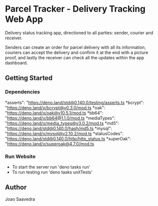 # Parcel Tracker - Delivery Tracking Web App

Delivery status tracking app, directioned to all parties: sender, courier and receiver. 

Senders can create an order for parcel delivery with all its information, couriers can accept the delivery and confirm it at the end with a picture proof, and lastly the receiver can check all the updates within the app dashboard.

## Getting Started

### Dependencies

*asserts": "https://deno.land/std@0.140.0/testing/asserts.ts
*bcrypt": "https://deno.land/x/bcrypt@v0.3.0/mod.ts
*oak": "https://deno.land/x/oak@v10.5.1/mod.ts
*bb64": "https://deno.land/x/bb64@1.1.0/mod.ts
*mediaTypes": "https://deno.land/x/media_types@v3.0.2/mod.ts
*md5": "https://deno.land/std@0.140.0/hash/md5.ts
*mysql": "https://deno.land/x/mysql@v2.10.2/mod.ts
*statusCodes": "https://deno.land/std@0.140.0/http/http_status.ts
*superOak": "https://deno.land/x/superoak@4.7.0/mod.ts

### Run Website

* To start the server run 'deno tasks run'
* To run testing run 'deno tasks unitTests'

## Author

Joao Saavedra
